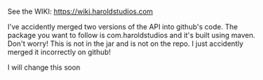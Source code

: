 See the WIKI: https://wiki.haroldstudios.com

I've accidently merged two versions of the API into github's code. The package you want to follow is com.haroldstudios and it's built using maven. Don't worry! This is not in the jar and is not on the repo. I just accidently merged it incorrectly on github!

I will change this soon
